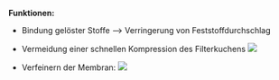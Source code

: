 **Funktionen:**
- Bindung gelöster Stoffe --> Verringerung von Feststoffdurchschlag

- Vermeidung einer schnellen Kompression des Filterkuchens
![](Pasted%20image%2020250505132545.png)

- Verfeinern der Membran:
![](Pasted%20image%2020250505132736.png)
